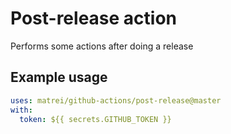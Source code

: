 # Post-release action

Performs some actions after doing a release

## Example usage

```yaml
uses: matrei/github-actions/post-release@master
with:
  token: ${{ secrets.GITHUB_TOKEN }}
```
